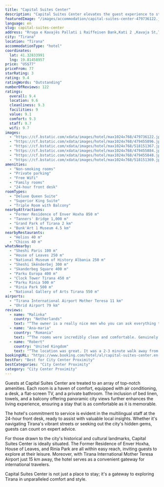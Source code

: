 ```yaml
---
title: "Capital Suites Center"
description: "Capital Suites Center elevates the guest experience to star status with its impeccable 5-star accommodations in the heart of Tirana."
featuredImage: "/images/accommodation/capital-suites-center-479736122.jpg"
language: en
slug: capital-suites-center
address: "Rruga e Kavajës Pallati i Raiffeisen Bank,Kati 2 ,Kavaja St,Tirana 1001, 1001 Tirana, Albania"
city: "Tirana"
location: "Tirana"
accommodationType: "hotel"
coordinates:
  lat: 41.32833991
  lng: 19.81458957
price: "US$77"
priceFrom: 77
starRating: 3
rating: 9.4
ratingWords: "Outstanding"
numberOfReviews: 122
ratings:
  overall: 9.4
  location: 9.6
  cleanliness: 9.3
  facilities: 9
  value: 9.1
  comfort: 9.3
  staff: 9.7
  wifi: 9.7
images:
  - "https://cf.bstatic.com/xdata/images/hotel/max1024x768/479736122.jpg?k=075fc899a007027b7d67892260d79fe1fe0f6cf8a690b9021b91a075026dc976&o=&hp=1"
  - "https://cf.bstatic.com/xdata/images/hotel/max1024x768/479455896.jpg?k=b27068c6f786f4323b20af067231afea4a0fdf604de03fa0756232c9d61f222a&o=&hp=1"
  - "https://cf.bstatic.com/xdata/images/hotel/max1024x768/518151367.jpg?k=e8df20c214cf7a4257a59d4e1bab70eb8ff5146638426991c5418e155b98e3ce&o=&hp=1"
  - "https://cf.bstatic.com/xdata/images/hotel/max1024x768/479455884.jpg?k=7a57296de36aab2380e020d7141cc0a077a6bc9c1590e2b9ead29677f034f7b8&o=&hp=1"
  - "https://cf.bstatic.com/xdata/images/hotel/max1024x768/479455848.jpg?k=952d71604bc849fa316f84074711352e7bc7085f990cc61487a80ff56ba01f63&o=&hp=1"
  - "https://cf.bstatic.com/xdata/images/hotel/max1024x768/518151369.jpg?k=0a946d10971e7e7b4f55b685bc493ee8396dedcab64cc7edaf785d51353c5d7c&o=&hp=1"
amenities:
  - "Non-smoking rooms"
  - "Private parking"
  - "Free WiFi"
  - "Family rooms"
  - "24-hour front desk"
roomTypes:
  - "Deluxe Queen Suite"
  - "Superior King Suite"
  - "Triple Room with Balcony"
nearbyAttractions:
  - "Former Residence of Enver Hoxha 850 m"
  - "Tanners' Bridge 1,000 m"
  - "Grand Park of Tirana 2 km"
  - "Bunk'Art 1 Museum 4.5 km"
nearbyRestaurants:
  - "Helios 40 m"
  - "Chicos 40 m"
whatsNearby:
  - "Sheshi Paris 100 m"
  - "House of Leaves 250 m"
  - "National Museum of History Albania 250 m"
  - "Sheshi Skënderbej 300 m"
  - "Skanderbeg Square 400 m"
  - "Parku Europa 400 m"
  - "Clock Tower Tirana 450 m"
  - "Parku Rinia 500 m"
  - "Rinia Park 500 m"
  - "National Gallery of Arts Tirana 550 m"
airports:
  - "Tirana International Airport Mother Teresa 11 km"
  - "Ohrid Airport 79 km"
reviews:
  - name: "Malinka"
    country: "Netherlands"
    text: "“The owner is a really nice men who you can ask everything that was amazing. The bed and tub are also amazing.”"
  - name: "Ana-maria"
    country: "Romania"
    text: "“The rooms were incredibly clean and comfortable. Genuinely felt like a home away from home. The owner was very nice and helpful. The place is minutes away from the main square and very easy to get to and from the bus that takes you to the airport....”"
  - name: "Robert"
    country: "United Kingdom"
    text: "“The location was great. It was a 2-3 minute walk away from the Central plaza.”"
bookingURL: "https://www.booking.com/hotel/al/capital-suites-center.en-gb.html?aid=8035640"
bestFor: "Best for City Center Proximity"
bestCategories: "City Center Proximity"
category: "City Center Proximity"
---
```


Guests at Capital Suites Center are treated to an array of top-notch amenities. Each room is a haven of comfort, equipped with air conditioning, a desk, a flat-screen TV, and a private bathroom. The inclusion of bed linen, towels, and a balcony offering panoramic city views further enhances the living experience, ensuring a stay that is as comfortable as it is memorable.

The hotel's commitment to service is evident in the multilingual staff at the 24-hour front desk, ready to assist with valuable local insights. Whether it's navigating Tirana's vibrant streets or seeking out the city's hidden gems, guests can count on expert advice.

For those drawn to the city's historical and cultural landmarks, Capital Suites Center is ideally situated. The Former Residence of Enver Hoxha, House of Leaves, and Rinia Park are all within easy reach, inviting guests to explore at their leisure. Moreover, with Tirana International Mother Teresa Airport just 15 km away, the hotel serves as a convenient gateway for international travelers.

Capital Suites Center is not just a place to stay; it's a gateway to exploring Tirana in unparalleled comfort and style.